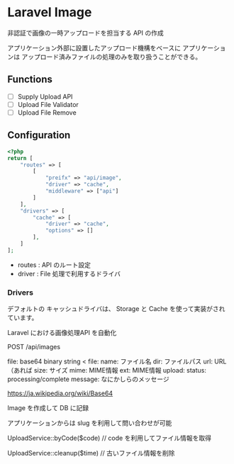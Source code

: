 # Laravel Image 

非認証で画像の一時アップロードを担当する API の作成

アプリケーション外部に設置したアップロード機構をベースに
アプリケーションは アップロード済みファイルの処理のみを取り扱うことができる。

## Functions

- [ ] Supply Upload API 
- [ ] Upload File Validator
- [ ] Upload File Remove

## Configuration

```php
<?php
return [
    "routes" => [
        [
            "preifx" => "api/image",
            "driver" => "cache",
            "middleware" => ["api"]
        ]
    ],
    "drivers" => [
        "cache" => [
            "driver" => "cache",
            "options" => []
        ],
    ]
];
``` 

- routes : API のルート設定
- driver : File 処理で利用するドライバ

### Drivers

デフォルトの キャッシュドライバは、 Storage と Cache を使って実装がされています。






Laravel における画像処理API を自動化

POST /api/images
>
  file: base64 binary string
<
  file: 
    name: ファイル名
    dir: ファイルパス
    url: URL（あれば
    size: サイズ
    mime: MIME情報
    ext: MIME情報
  upload:
    status: processing/complete
    message: なにかしらのメッセージ
  
https://ja.wikipedia.org/wiki/Base64

Image を作成して DB に記録

アプリケーションからは slug を利用して問い合わせが可能

UploadService::byCode($code) // code を利用してファイル情報を取得

UploadService::cleanup($time) // 古いファイル情報を削除



